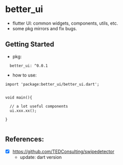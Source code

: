 # better_ui

- flutter UI: common widgets, components, utils, etc.
- some pkg mirrors and fix bugs.

## Getting Started


- pkg:

```
  better_ui: ^0.0.1

```

- how to use:

```
import 'package:better_ui/better_ui.dart';


void main(){

  // a lot useful components
  ui.xxx.xx();

}


```


## References:

- [x] https://github.com/TEDConsulting/swipedetector
  - update: dart version

